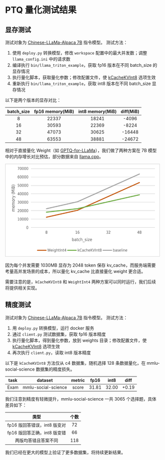 # PTQ 量化测试结果

## 显存测试

测试对象为 [Chinese-LLaMa-Alpaca 7B](https://github.com/ymcui/Chinese-LLaMA-Alpaca) 指令模型。
测试方法：

1. 使用 `deploy.py` 转换模型，修改 `workspace` 配置中的最大并发数；调整 `llama_config.ini` 中的请求数
2. 编译执行 `bin/llama_triton_example`，获取 fp16 版本在不同 batch_size 的显存情况
3. 执行量化脚本，获取量化参数；修改配置文件，使 [kCacheKVInt8](../../src/turbomind/models/llama/llama_utils.h) 选项生效
4. 重新执行 `bin/llama_triton_example`，获取 int8 版本在不同 batch_size 显存情况

以下是两个版本的显存对比：

| batch_size | fp16 memory(MiB) | int8 memory(MiB) | diff(MiB) |
| :--------: | :--------------: | :--------------: | :-------: |
|     8      |      22337       |      18241       |   -4096   |
|     16     |      30593       |      22369       |   -8224   |
|     32     |      47073       |      30625       |  -16448   |
|     48     |      63553       |      38881       |  -24672   |

相对于直接量化 Weight（如 [GPTQ-for-LLaMa](https://github.com/qwopqwop200/GPTQ-for-LLaMa/)），我们做了两种方案在 7B 模型中的内存增长对比预估，部分数据来自 [llama.cpp](https://github.com/ggerganov/llama.cpp)。

![](../../resources/batch_memory.png)

因为每个并发需要 1030MB 显存为 2048 token 保存 kv_cache，而服务端需要考量高并发场景的成本，所以量化 kv_cache 比直接量化 weight 更合适。

需要注意的是，`kCacheKVInt8` 和 `WeightInt4` 两种方案可以同时运行，我们后续将提供相关实现。

## 精度测试

测试对象为 [Chinese-LLaMa-Alpaca 7B](https://github.com/ymcui/Chinese-LLaMA-Alpaca) 指令模型。
测试方法：

1. 用 `deploy.py` 转换模型，运行 docker 服务
2. 通过 `client.py` 测试数据集，获取 fp16 版本精度
3. 执行量化脚本，得到量化参数，放到 weights 目录；修改配置文件，使 [kCacheKVInt8](../../src/turbomind/models/llama/llama_utils.h) 选项生效
4. 再次执行 `client.py`，读取 int8 版本精度

以下是 `kCacheKVInt8` 方法仅从 c4 数据集，随机选择 128 条数据量化，在 mmlu-social-science 数据集的精度损失。

| task |       dataset       | metric | fp16  | int8  | diff  |
| :--: | :-----------------: | :----: | :---: | :---: | :---: |
| Exam | mmlu-social-science | score  | 31.81 | 32.00 | +0.19 |

我们注意到精度有轻微提升，mmlu-social-science 一共 3065 个选择题，具体差异如下：

|             类型             | 个数 |
| :--------------------------: | :--: |
| fp16 版回答错误，int8 版变对 |  72  |
| fp16 版回答正确，int8 版变错 |  66  |
|     两版均答错且答案不同     | 118  |

我们已经在更大的模型上验证了更多数据集，将持续更新结果。

